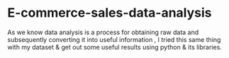 # E-commerce-sales-data-analysis
As we know data analysis is a process for obtaining raw data and subsequently converting it into useful information , I  tried this same thing with my dataset &amp; get out some useful results using python & its libraries.
